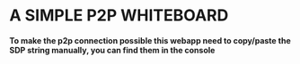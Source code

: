 # A SIMPLE P2P WHITEBOARD

#### To make the p2p connection possible this webapp need to copy/paste the SDP string manually, you can find them in the console


